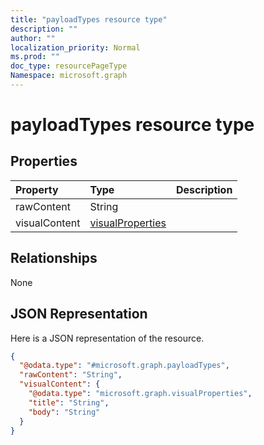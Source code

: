 ```yaml
---
title: "payloadTypes resource type"
description: ""
author: ""
localization_priority: Normal
ms.prod: ""
doc_type: resourcePageType
Namespace: microsoft.graph
---
```



# payloadTypes resource type



## Properties
|Property|Type|Description|
|:---|:---|:---|
|rawContent|String||
|visualContent|[visualProperties](../resources/visualProperties.md)||

## Relationships
None

## JSON Representation
Here is a JSON representation of the resource.
<!-- {
  "blockType": "resource",
  "@odata.type": "microsoft.graph.payloadTypes"
}
-->
``` json
{
  "@odata.type": "#microsoft.graph.payloadTypes",
  "rawContent": "String",
  "visualContent": {
    "@odata.type": "microsoft.graph.visualProperties",
    "title": "String",
    "body": "String"
  }
}
```


